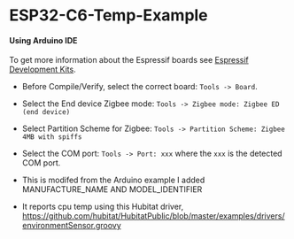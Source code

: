 # ESP32-C6-Temp-Example
#### Using Arduino IDE

To get more information about the Espressif boards see [Espressif Development Kits](https://www.espressif.com/en/products/devkits).

* Before Compile/Verify, select the correct board: `Tools -> Board`.
* Select the End device Zigbee mode: `Tools -> Zigbee mode: Zigbee ED (end device)`
* Select Partition Scheme for Zigbee: `Tools -> Partition Scheme: Zigbee 4MB with spiffs`
* Select the COM port: `Tools -> Port: xxx` where the `xxx` is the detected COM port.

* This is modifed from the Arduino example I added MANUFACTURE_NAME AND MODEL_IDENTIFIER
* It reports cpu temp using this Hubitat driver, https://github.com/hubitat/HubitatPublic/blob/master/examples/drivers/environmentSensor.groovy

